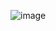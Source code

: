 ![image](https://github.com/gautam-divyanshu/world_quiz_react/assets/137816099/7bec1549-5cdc-4724-82ab-ba7b16f392ff)
